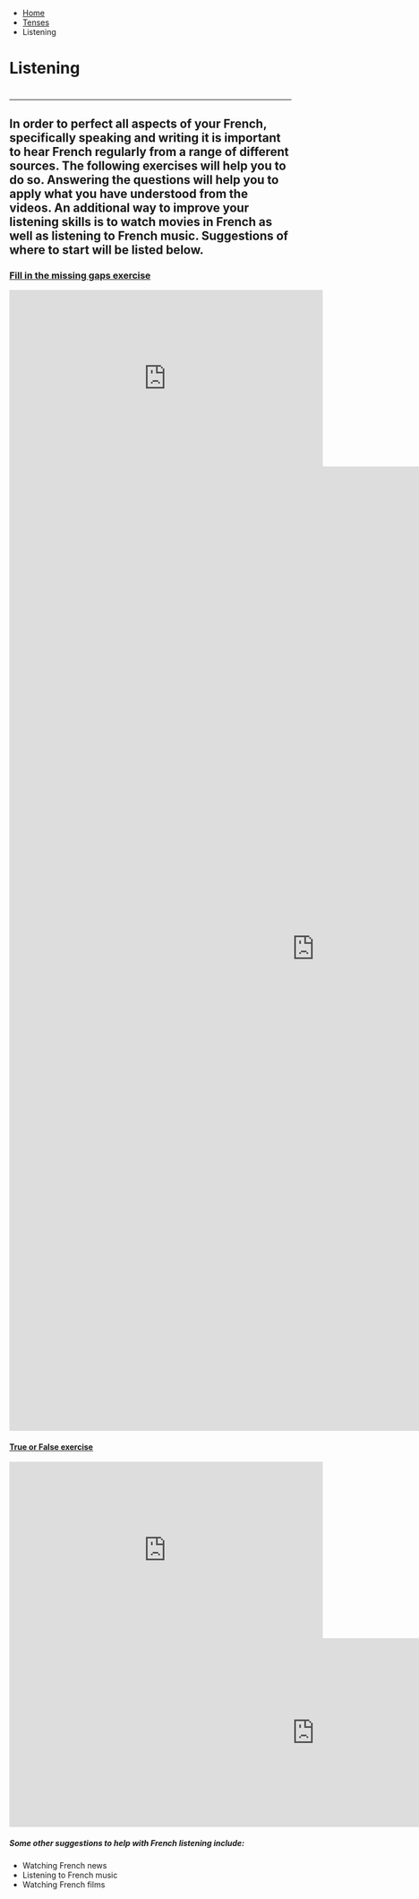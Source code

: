 <ul class="breadcrumb">
  <li><a href="index.html">Home</a></li>
  <li><a href="page2.html">Tenses</a></li>
  <li>Listening</li> 
  </ul>

<h1>Listening<h1>
<hr>

<h2>In order to perfect all aspects of your French, specifically speaking and writing it is important to hear French regularly from a range of different sources. The following exercises will help you to do so. Answering the questions will help you to apply what you have understood from the videos. An additional way to improve your listening skills is to watch movies in French as well as listening to French music. Suggestions of where to start will be listed below.</h2>

<h3> <u>Fill in the missing gaps exercise</u> </h3>
<iframe width="560" height="315" src="https://www.youtube.com/embed/S_xH7noaqTA" frameborder="0" allow="autoplay; encrypted-media" allowfullscreen></iframe>

<iframe src="https://h5p.org/h5p/embed/136143" width="1090" height="1721" frameborder="0" allowfullscreen="allowfullscreen"></iframe><script src="https://h5p.org/sites/all/modules/h5p/library/js/h5p-resizer.js" charset="UTF-8"></script>


<h4> <u>True or False exercise</u></h4>
<iframe width="560" height="315" src="https://www.youtube.com/embed/fY5cWL4SUmw" frameborder="0" allow="autoplay; encrypted-media" allowfullscreen></iframe>

<iframe src="https://h5p.org/h5p/embed/168731" width="1090" height="337" frameborder="0" allowfullscreen="allowfullscreen"></iframe><script src="https://h5p.org/sites/all/modules/h5p/library/js/h5p-resizer.js" charset="UTF-8"></script>

<h5> Some other suggestions to help with French listening include: </h5>
<ul>
  <li>Watching French news</li>
  <a href="https://www.francetvinfo.fr/"></a>
  <li>Listening to French music</li>
  <a href="https://www.youtube.com/watch?v=tOwuXkPIl-s"></a>
  <li>Watching French films</li>
</ul>
